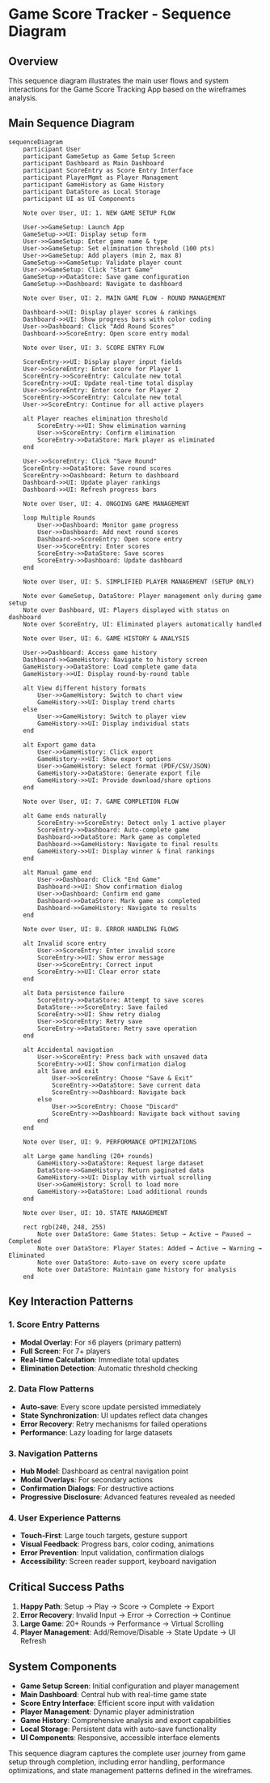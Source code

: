 # Game Score Tracker - Sequence Diagram

## Overview
This sequence diagram illustrates the main user flows and system interactions for the Game Score Tracking App based on the wireframes analysis.

## Main Sequence Diagram

```mermaid
sequenceDiagram
    participant User
    participant GameSetup as Game Setup Screen
    participant Dashboard as Main Dashboard
    participant ScoreEntry as Score Entry Interface
    participant PlayerMgmt as Player Management
    participant GameHistory as Game History
    participant DataStore as Local Storage
    participant UI as UI Components

    Note over User, UI: 1. NEW GAME SETUP FLOW
    
    User->>GameSetup: Launch App
    GameSetup->>UI: Display setup form
    User->>GameSetup: Enter game name & type
    User->>GameSetup: Set elimination threshold (100 pts)
    User->>GameSetup: Add players (min 2, max 8)
    GameSetup->>GameSetup: Validate player count
    User->>GameSetup: Click "Start Game"
    GameSetup->>DataStore: Save game configuration
    GameSetup->>Dashboard: Navigate to dashboard
    
    Note over User, UI: 2. MAIN GAME FLOW - ROUND MANAGEMENT
    
    Dashboard->>UI: Display player scores & rankings
    Dashboard->>UI: Show progress bars with color coding
    User->>Dashboard: Click "Add Round Scores"
    Dashboard->>ScoreEntry: Open score entry modal
    
    Note over User, UI: 3. SCORE ENTRY FLOW
    
    ScoreEntry->>UI: Display player input fields
    User->>ScoreEntry: Enter score for Player 1
    ScoreEntry->>ScoreEntry: Calculate new total
    ScoreEntry->>UI: Update real-time total display
    User->>ScoreEntry: Enter score for Player 2
    ScoreEntry->>ScoreEntry: Calculate new total
    User->>ScoreEntry: Continue for all active players
    
    alt Player reaches elimination threshold
        ScoreEntry->>UI: Show elimination warning
        User->>ScoreEntry: Confirm elimination
        ScoreEntry->>DataStore: Mark player as eliminated
    end
    
    User->>ScoreEntry: Click "Save Round"
    ScoreEntry->>DataStore: Save round scores
    ScoreEntry->>Dashboard: Return to dashboard
    Dashboard->>UI: Update player rankings
    Dashboard->>UI: Refresh progress bars
    
    Note over User, UI: 4. ONGOING GAME MANAGEMENT
    
    loop Multiple Rounds
        User->>Dashboard: Monitor game progress
        User->>Dashboard: Add next round scores
        Dashboard->>ScoreEntry: Open score entry
        User->>ScoreEntry: Enter scores
        ScoreEntry->>DataStore: Save scores
        ScoreEntry->>Dashboard: Update dashboard
    end
    
    Note over User, UI: 5. SIMPLIFIED PLAYER MANAGEMENT (SETUP ONLY)
    
    Note over GameSetup, DataStore: Player management only during game setup
    Note over Dashboard, UI: Players displayed with status on dashboard
    Note over ScoreEntry, UI: Eliminated players automatically handled
    
    Note over User, UI: 6. GAME HISTORY & ANALYSIS
    
    User->>Dashboard: Access game history
    Dashboard->>GameHistory: Navigate to history screen
    GameHistory->>DataStore: Load complete game data
    GameHistory->>UI: Display round-by-round table
    
    alt View different history formats
        User->>GameHistory: Switch to chart view
        GameHistory->>UI: Display trend charts
    else
        User->>GameHistory: Switch to player view
        GameHistory->>UI: Display individual stats
    end
    
    alt Export game data
        User->>GameHistory: Click export
        GameHistory->>UI: Show export options
        User->>GameHistory: Select format (PDF/CSV/JSON)
        GameHistory->>DataStore: Generate export file
        GameHistory->>UI: Provide download/share options
    end
    
    Note over User, UI: 7. GAME COMPLETION FLOW
    
    alt Game ends naturally
        ScoreEntry->>ScoreEntry: Detect only 1 active player
        ScoreEntry->>Dashboard: Auto-complete game
        Dashboard->>DataStore: Mark game as completed
        Dashboard->>GameHistory: Navigate to final results
        GameHistory->>UI: Display winner & final rankings
    end
    
    alt Manual game end
        User->>Dashboard: Click "End Game"
        Dashboard->>UI: Show confirmation dialog
        User->>Dashboard: Confirm end game
        Dashboard->>DataStore: Mark game as completed
        Dashboard->>GameHistory: Navigate to results
    end
    
    Note over User, UI: 8. ERROR HANDLING FLOWS
    
    alt Invalid score entry
        User->>ScoreEntry: Enter invalid score
        ScoreEntry->>UI: Show error message
        User->>ScoreEntry: Correct input
        ScoreEntry->>UI: Clear error state
    end
    
    alt Data persistence failure
        ScoreEntry->>DataStore: Attempt to save scores
        DataStore-->>ScoreEntry: Save failed
        ScoreEntry->>UI: Show retry dialog
        User->>ScoreEntry: Retry save
        ScoreEntry->>DataStore: Retry save operation
    end
    
    alt Accidental navigation
        User->>ScoreEntry: Press back with unsaved data
        ScoreEntry->>UI: Show confirmation dialog
        alt Save and exit
            User->>ScoreEntry: Choose "Save & Exit"
            ScoreEntry->>DataStore: Save current data
            ScoreEntry->>Dashboard: Navigate back
        else
            User->>ScoreEntry: Choose "Discard"
            ScoreEntry->>Dashboard: Navigate back without saving
        end
    end
    
    Note over User, UI: 9. PERFORMANCE OPTIMIZATIONS
    
    alt Large game handling (20+ rounds)
        GameHistory->>DataStore: Request large dataset
        DataStore->>GameHistory: Return paginated data
        GameHistory->>UI: Display with virtual scrolling
        User->>GameHistory: Scroll to load more
        GameHistory->>DataStore: Load additional rounds
    end
    
    Note over User, UI: 10. STATE MANAGEMENT
    
    rect rgb(240, 248, 255)
        Note over DataStore: Game States: Setup → Active → Paused → Completed
        Note over DataStore: Player States: Added → Active → Warning → Eliminated
        Note over DataStore: Auto-save on every score update
        Note over DataStore: Maintain game history for analysis
    end
```

## Key Interaction Patterns

### 1. Score Entry Patterns
- **Modal Overlay**: For ≤6 players (primary pattern)
- **Full Screen**: For 7+ players
- **Real-time Calculation**: Immediate total updates
- **Elimination Detection**: Automatic threshold checking

### 2. Data Flow Patterns
- **Auto-save**: Every score update persisted immediately
- **State Synchronization**: UI updates reflect data changes
- **Error Recovery**: Retry mechanisms for failed operations
- **Performance**: Lazy loading for large datasets

### 3. Navigation Patterns
- **Hub Model**: Dashboard as central navigation point
- **Modal Overlays**: For secondary actions
- **Confirmation Dialogs**: For destructive actions
- **Progressive Disclosure**: Advanced features revealed as needed

### 4. User Experience Patterns
- **Touch-First**: Large touch targets, gesture support
- **Visual Feedback**: Progress bars, color coding, animations
- **Error Prevention**: Input validation, confirmation dialogs
- **Accessibility**: Screen reader support, keyboard navigation

## Critical Success Paths

1. **Happy Path**: Setup → Play → Score → Complete → Export
2. **Error Recovery**: Invalid Input → Error → Correction → Continue
3. **Large Game**: 20+ Rounds → Performance → Virtual Scrolling
4. **Player Management**: Add/Remove/Disable → State Update → UI Refresh

## System Components

- **Game Setup Screen**: Initial configuration and player management
- **Main Dashboard**: Central hub with real-time game state
- **Score Entry Interface**: Efficient score input with validation
- **Player Management**: Dynamic player administration
- **Game History**: Comprehensive analysis and export capabilities
- **Local Storage**: Persistent data with auto-save functionality
- **UI Components**: Responsive, accessible interface elements

This sequence diagram captures the complete user journey from game setup through completion, including error handling, performance optimizations, and state management patterns defined in the wireframes.
